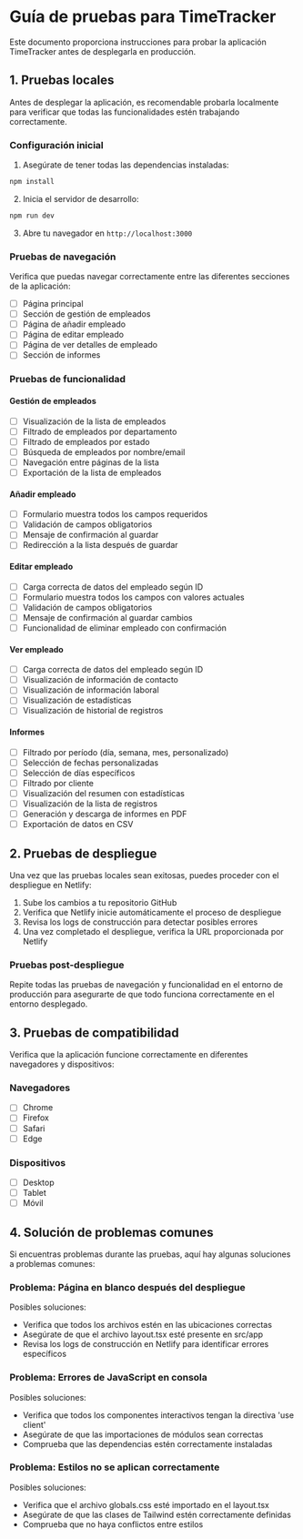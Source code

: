 # Guía de pruebas para TimeTracker

Este documento proporciona instrucciones para probar la aplicación TimeTracker antes de desplegarla en producción.

## 1. Pruebas locales

Antes de desplegar la aplicación, es recomendable probarla localmente para verificar que todas las funcionalidades estén trabajando correctamente.

### Configuración inicial

1. Asegúrate de tener todas las dependencias instaladas:
```bash
npm install
```

2. Inicia el servidor de desarrollo:
```bash
npm run dev
```

3. Abre tu navegador en `http://localhost:3000`

### Pruebas de navegación

Verifica que puedas navegar correctamente entre las diferentes secciones de la aplicación:

- [ ] Página principal
- [ ] Sección de gestión de empleados
- [ ] Página de añadir empleado
- [ ] Página de editar empleado
- [ ] Página de ver detalles de empleado
- [ ] Sección de informes

### Pruebas de funcionalidad

#### Gestión de empleados

- [ ] Visualización de la lista de empleados
- [ ] Filtrado de empleados por departamento
- [ ] Filtrado de empleados por estado
- [ ] Búsqueda de empleados por nombre/email
- [ ] Navegación entre páginas de la lista
- [ ] Exportación de la lista de empleados

#### Añadir empleado

- [ ] Formulario muestra todos los campos requeridos
- [ ] Validación de campos obligatorios
- [ ] Mensaje de confirmación al guardar
- [ ] Redirección a la lista después de guardar

#### Editar empleado

- [ ] Carga correcta de datos del empleado según ID
- [ ] Formulario muestra todos los campos con valores actuales
- [ ] Validación de campos obligatorios
- [ ] Mensaje de confirmación al guardar cambios
- [ ] Funcionalidad de eliminar empleado con confirmación

#### Ver empleado

- [ ] Carga correcta de datos del empleado según ID
- [ ] Visualización de información de contacto
- [ ] Visualización de información laboral
- [ ] Visualización de estadísticas
- [ ] Visualización de historial de registros

#### Informes

- [ ] Filtrado por período (día, semana, mes, personalizado)
- [ ] Selección de fechas personalizadas
- [ ] Selección de días específicos
- [ ] Filtrado por cliente
- [ ] Visualización del resumen con estadísticas
- [ ] Visualización de la lista de registros
- [ ] Generación y descarga de informes en PDF
- [ ] Exportación de datos en CSV

## 2. Pruebas de despliegue

Una vez que las pruebas locales sean exitosas, puedes proceder con el despliegue en Netlify:

1. Sube los cambios a tu repositorio GitHub
2. Verifica que Netlify inicie automáticamente el proceso de despliegue
3. Revisa los logs de construcción para detectar posibles errores
4. Una vez completado el despliegue, verifica la URL proporcionada por Netlify

### Pruebas post-despliegue

Repite todas las pruebas de navegación y funcionalidad en el entorno de producción para asegurarte de que todo funciona correctamente en el entorno desplegado.

## 3. Pruebas de compatibilidad

Verifica que la aplicación funcione correctamente en diferentes navegadores y dispositivos:

### Navegadores

- [ ] Chrome
- [ ] Firefox
- [ ] Safari
- [ ] Edge

### Dispositivos

- [ ] Desktop
- [ ] Tablet
- [ ] Móvil

## 4. Solución de problemas comunes

Si encuentras problemas durante las pruebas, aquí hay algunas soluciones a problemas comunes:

### Problema: Página en blanco después del despliegue

Posibles soluciones:
- Verifica que todos los archivos estén en las ubicaciones correctas
- Asegúrate de que el archivo layout.tsx esté presente en src/app
- Revisa los logs de construcción en Netlify para identificar errores específicos

### Problema: Errores de JavaScript en consola

Posibles soluciones:
- Verifica que todos los componentes interactivos tengan la directiva 'use client'
- Asegúrate de que las importaciones de módulos sean correctas
- Comprueba que las dependencias estén correctamente instaladas

### Problema: Estilos no se aplican correctamente

Posibles soluciones:
- Verifica que el archivo globals.css esté importado en el layout.tsx
- Asegúrate de que las clases de Tailwind estén correctamente definidas
- Comprueba que no haya conflictos entre estilos
